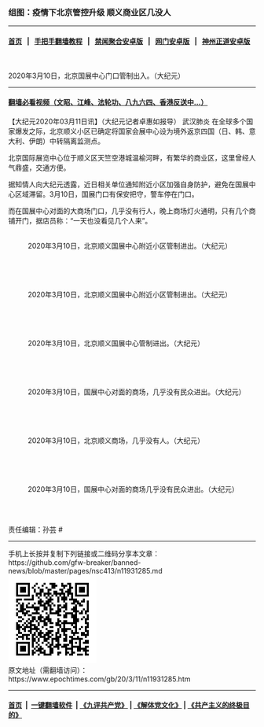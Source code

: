 ### 组图：疫情下北京管控升级 顺义商业区几没人
------------------------

#### [首页](https://github.com/gfw-breaker/banned-news/blob/master/README.md) &nbsp;&nbsp;|&nbsp;&nbsp; [手把手翻墙教程](https://github.com/gfw-breaker/guides/wiki) &nbsp;&nbsp;|&nbsp;&nbsp; [禁闻聚合安卓版](https://github.com/gfw-breaker/bn-android) &nbsp;&nbsp;|&nbsp;&nbsp; [网门安卓版](https://github.com/oGate2/oGate) &nbsp;&nbsp;|&nbsp;&nbsp; [神州正道安卓版](https://github.com/SzzdOgate/update) 



<div><img alt="" class="aligncenter wp-post-image" src="https://i.epochtimes.com/assets/uploads/2020/03/2003102156521528-600x400.jpg"/>
<div class="red16 caption">
 <p>
  2020年3月10日，北京国展中心门口管制出入。（大纪元）
 </p>
</div>
</div><hr/>

#### [翻墙必看视频（文昭、江峰、法轮功、八九六四、香港反送中...）](https://github.com/gfw-breaker/banned-news/blob/master/pages/link3.md)

<div><p>
 【大纪元2020年03月11日讯】（大纪元记者卓惠如报导）
 <ok href="https://www.epochtimes.com/gb/tag/%E6%AD%A6%E6%B1%89%E8%82%BA%E7%82%8E.html">
  武汉肺炎
 </ok>
 在全球多个国家爆发之际，北京顺义小区已确定将国家会展中心设为境外返京四国（日、韩、意大利、伊朗）中转隔离监测点。
</p>
<p>
 北京国际展览中心位于顺义区天竺空港城温榆河畔，有繁华的商业区，这里曾经人气鼎盛，交通方便。
</p>
<p>
 据知情人向大纪元透露，近日相关单位通知附近小区加强自身防护，避免在国展中心区域滞留。3月10日，国展门口有保安把守，警车停在门口。
</p>
<p>
 而在国展中心对面的大商场门口，几乎没有行人，晚上商场灯火通明，只有几个商铺开门，据店员称：“一天也没看见几个人来”。
</p>
<figure class="wp-caption aligncenter" id="attachment_11931300" style="width: 450px">
 <ok href="http://i.epochtimes.com/assets/uploads/2020/03/2003102157061528.jpg">
  <img alt="" class="size-large wp-image-11931300" src="http://i.epochtimes.com/assets/uploads/2020/03/2003102157061528.jpg" title=""/>
 </ok>
 <br/><figcaption class="wp-caption-text">
  2020年3月10日，北京顺义国展中心附近小区管制进出。（大纪元）
 </figcaption><br/>
</figure><br/>
<figure class="wp-caption aligncenter" id="attachment_11931301" style="width: 600px">
 <ok href="http://i.epochtimes.com/assets/uploads/2020/03/2003102157201528.jpg">
  <img alt="" class="size-large wp-image-11931301" src="http://i.epochtimes.com/assets/uploads/2020/03/2003102157201528-600x450.jpg" title=""/>
 </ok>
 <br/><figcaption class="wp-caption-text">
  2020年3月10日，北京顺义国展中心附近小区管制进出。（大纪元）
 </figcaption><br/>
</figure><br/>
<figure class="wp-caption aligncenter" id="attachment_11931303" style="width: 600px">
 <ok href="http://i.epochtimes.com/assets/uploads/2020/03/2003102157111528.jpg">
  <img alt="" class="size-large wp-image-11931303" src="http://i.epochtimes.com/assets/uploads/2020/03/2003102157111528-600x450.jpg" title=""/>
 </ok>
 <br/><figcaption class="wp-caption-text">
  2020年3月10日，北京顺义国展中心管制进出。（大纪元）
 </figcaption><br/>
</figure><br/>
<figure class="wp-caption aligncenter" id="attachment_11931306" style="width: 600px">
 <ok href="http://i.epochtimes.com/assets/uploads/2020/03/2003102157151528.jpg">
  <img alt="" class="size-large wp-image-11931306" src="http://i.epochtimes.com/assets/uploads/2020/03/2003102157151528-600x450.jpg" title=""/>
 </ok>
 <br/><figcaption class="wp-caption-text">
  2020年3月10日，国展中心对面的商场，几乎没有民众进出。（大纪元）
 </figcaption><br/>
</figure><br/>
<figure class="wp-caption aligncenter" id="attachment_11931307" style="width: 600px">
 <ok href="http://i.epochtimes.com/assets/uploads/2020/03/2003102157011528.jpg">
  <img alt="" class="size-large wp-image-11931307" src="http://i.epochtimes.com/assets/uploads/2020/03/2003102157011528-600x450.jpg" title=""/>
 </ok>
 <br/><figcaption class="wp-caption-text">
  2020年3月10日，北京顺义商场，几乎没有人。（大纪元）
 </figcaption><br/>
</figure><br/>
<figure class="wp-caption aligncenter" id="attachment_11931309" style="width: 600px">
 <ok href="http://i.epochtimes.com/assets/uploads/2020/03/2003102157251528.jpg">
  <img alt="" class="size-large wp-image-11931309" src="http://i.epochtimes.com/assets/uploads/2020/03/2003102157251528-600x450.jpg" title=""/>
 </ok>
 <br/><figcaption class="wp-caption-text">
  2020年3月10日，国展中心对面的商场几乎没有民众进出。（大纪元）
 </figcaption><br/>
</figure><br/>
<p>
 责任编辑：孙芸 #
</p>
</div>
<hr/>
手机上长按并复制下列链接或二维码分享本文章：<br/>
https://github.com/gfw-breaker/banned-news/blob/master/pages/nsc413/n11931285.md <br/>
<a href='https://github.com/gfw-breaker/banned-news/blob/master/pages/nsc413/n11931285.md'><img src='https://github.com/gfw-breaker/banned-news/blob/master/pages/nsc413/n11931285.md.png'/></a> <br/>
原文地址（需翻墙访问）：https://www.epochtimes.com/gb/20/3/11/n11931285.htm


------------------------
#### [首页](https://github.com/gfw-breaker/banned-news/blob/master/README.md) &nbsp;|&nbsp; [一键翻墙软件](https://github.com/gfw-breaker/nogfw/blob/master/README.md) &nbsp;| [《九评共产党》](https://github.com/gfw-breaker/9ping.md/blob/master/README.md#九评之一评共产党是什么) | [《解体党文化》](https://github.com/gfw-breaker/jtdwh.md/blob/master/README.md) | [《共产主义的终极目的》](https://github.com/gfw-breaker/gczydzjmd.md/blob/master/README.md)


<img src='http://gfw-breaker.win/banned-news/pages/nsc413/n11931285.md' width='0px' height='0px'/>